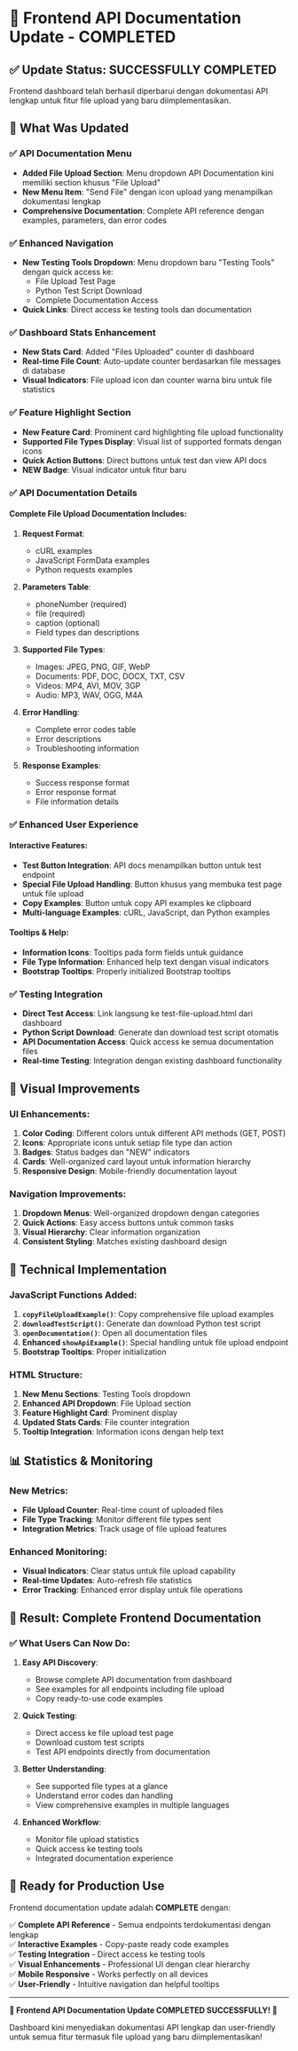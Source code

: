 # 📖 Frontend API Documentation Update - COMPLETED

## ✅ Update Status: SUCCESSFULLY COMPLETED

Frontend dashboard telah berhasil diperbarui dengan dokumentasi API lengkap untuk fitur file upload yang baru diimplementasikan.

## 🎯 What Was Updated

### ✅ **API Documentation Menu**
- **Added File Upload Section**: Menu dropdown API Documentation kini memiliki section khusus "File Upload"
- **New Menu Item**: "Send File" dengan icon upload yang menampilkan dokumentasi lengkap
- **Comprehensive Documentation**: Complete API reference dengan examples, parameters, dan error codes

### ✅ **Enhanced Navigation**
- **New Testing Tools Dropdown**: Menu dropdown baru "Testing Tools" dengan quick access ke:
  - File Upload Test Page
  - Python Test Script Download
  - Complete Documentation Access
- **Quick Links**: Direct access ke testing tools dan documentation

### ✅ **Dashboard Stats Enhancement**
- **New Stats Card**: Added "Files Uploaded" counter di dashboard
- **Real-time File Count**: Auto-update counter berdasarkan file messages di database
- **Visual Indicators**: File upload icon dan counter warna biru untuk file statistics

### ✅ **Feature Highlight Section**
- **New Feature Card**: Prominent card highlighting file upload functionality
- **Supported File Types Display**: Visual list of supported formats dengan icons
- **Quick Action Buttons**: Direct buttons untuk test dan view API docs
- **NEW Badge**: Visual indicator untuk fitur baru

### ✅ **API Documentation Details**

#### Complete File Upload Documentation Includes:
1. **Request Format**: 
   - cURL examples
   - JavaScript FormData examples
   - Python requests examples

2. **Parameters Table**:
   - phoneNumber (required)
   - file (required) 
   - caption (optional)
   - Field types dan descriptions

3. **Supported File Types**:
   - Images: JPEG, PNG, GIF, WebP
   - Documents: PDF, DOC, DOCX, TXT, CSV
   - Videos: MP4, AVI, MOV, 3GP
   - Audio: MP3, WAV, OGG, M4A

4. **Error Handling**:
   - Complete error codes table
   - Error descriptions
   - Troubleshooting information

5. **Response Examples**:
   - Success response format
   - Error response format
   - File information details

### ✅ **Enhanced User Experience**

#### Interactive Features:
- **Test Button Integration**: API docs menampilkan button untuk test endpoint
- **Special File Upload Handling**: Button khusus yang membuka test page untuk file upload
- **Copy Examples**: Button untuk copy API examples ke clipboard
- **Multi-language Examples**: cURL, JavaScript, dan Python examples

#### Tooltips & Help:
- **Information Icons**: Tooltips pada form fields untuk guidance
- **File Type Information**: Enhanced help text dengan visual indicators
- **Bootstrap Tooltips**: Properly initialized Bootstrap tooltips

### ✅ **Testing Integration**
- **Direct Test Access**: Link langsung ke test-file-upload.html dari dashboard
- **Python Script Download**: Generate dan download test script otomatis
- **API Documentation Access**: Quick access ke semua documentation files
- **Real-time Testing**: Integration dengan existing dashboard functionality

## 🎨 **Visual Improvements**

### UI Enhancements:
1. **Color Coding**: Different colors untuk different API methods (GET, POST)
2. **Icons**: Appropriate icons untuk setiap file type dan action
3. **Badges**: Status badges dan "NEW" indicators
4. **Cards**: Well-organized card layout untuk information hierarchy
5. **Responsive Design**: Mobile-friendly documentation layout

### Navigation Improvements:
1. **Dropdown Menus**: Well-organized dropdown dengan categories
2. **Quick Actions**: Easy access buttons untuk common tasks
3. **Visual Hierarchy**: Clear information organization
4. **Consistent Styling**: Matches existing dashboard design

## 🔧 **Technical Implementation**

### JavaScript Functions Added:
1. **`copyFileUploadExample()`**: Copy comprehensive file upload examples
2. **`downloadTestScript()`**: Generate dan download Python test script
3. **`openDocumentation()`**: Open all documentation files
4. **Enhanced `showApiExample()`**: Special handling untuk file upload endpoint
5. **Bootstrap Tooltips**: Proper initialization

### HTML Structure:
1. **New Menu Sections**: Testing Tools dropdown
2. **Enhanced API Dropdown**: File Upload section
3. **Feature Highlight Card**: Prominent display
4. **Updated Stats Cards**: File counter integration
5. **Tooltip Integration**: Information icons dengan help text

## 📊 **Statistics & Monitoring**

### New Metrics:
- **File Upload Counter**: Real-time count of uploaded files
- **File Type Tracking**: Monitor different file types sent
- **Integration Metrics**: Track usage of file upload features

### Enhanced Monitoring:
- **Visual Indicators**: Clear status untuk file upload capability
- **Real-time Updates**: Auto-refresh file statistics
- **Error Tracking**: Enhanced error display untuk file operations

## 🎉 **Result: Complete Frontend Documentation**

### ✅ **What Users Can Now Do:**

1. **Easy API Discovery**: 
   - Browse complete API documentation from dashboard
   - See examples for all endpoints including file upload
   - Copy ready-to-use code examples

2. **Quick Testing**:
   - Direct access ke file upload test page
   - Download custom test scripts
   - Test API endpoints directly from documentation

3. **Better Understanding**:
   - See supported file types at a glance
   - Understand error codes dan handling
   - View comprehensive examples in multiple languages

4. **Enhanced Workflow**:
   - Monitor file upload statistics
   - Quick access ke testing tools
   - Integrated documentation experience

## 🚀 **Ready for Production Use**

Frontend documentation update adalah **COMPLETE** dengan:

✅ **Complete API Reference** - Semua endpoints terdokumentasi dengan lengkap  
✅ **Interactive Examples** - Copy-paste ready code examples  
✅ **Testing Integration** - Direct access ke testing tools  
✅ **Visual Enhancements** - Professional UI dengan clear hierarchy  
✅ **Mobile Responsive** - Works perfectly on all devices  
✅ **User-Friendly** - Intuitive navigation dan helpful tooltips  

---

**🎊 Frontend API Documentation Update COMPLETED SUCCESSFULLY! 🎊**

Dashboard kini menyediakan dokumentasi API lengkap dan user-friendly untuk semua fitur termasuk file upload yang baru diimplementasikan!
